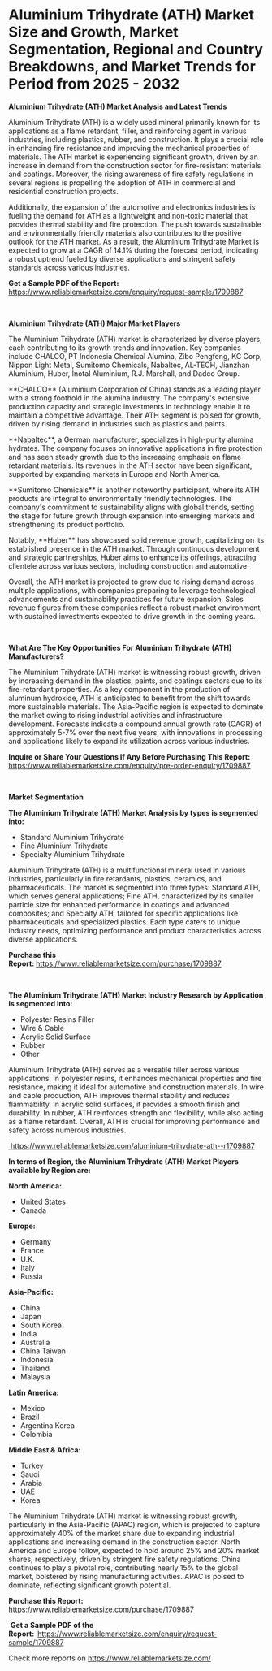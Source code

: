 <p><h1>Aluminium Trihydrate (ATH) Market Size and Growth, Market Segmentation, Regional and Country Breakdowns, and Market Trends for Period from 2025 -  2032</h1></p><p><strong>Aluminium Trihydrate (ATH) Market Analysis and Latest Trends</strong></p>
<p><p>Aluminium Trihydrate (ATH) is a widely used mineral primarily known for its applications as a flame retardant, filler, and reinforcing agent in various industries, including plastics, rubber, and construction. It plays a crucial role in enhancing fire resistance and improving the mechanical properties of materials. The ATH market is experiencing significant growth, driven by an increase in demand from the construction sector for fire-resistant materials and coatings. Moreover, the rising awareness of fire safety regulations in several regions is propelling the adoption of ATH in commercial and residential construction projects. </p><p>Additionally, the expansion of the automotive and electronics industries is fueling the demand for ATH as a lightweight and non-toxic material that provides thermal stability and fire protection. The push towards sustainable and environmentally friendly materials also contributes to the positive outlook for the ATH market. As a result, the Aluminium Trihydrate Market is expected to grow at a CAGR of 14.1% during the forecast period, indicating a robust uptrend fueled by diverse applications and stringent safety standards across various industries.</p></p>
<p><strong>Get a Sample PDF of the Report:&nbsp;</strong> <a href="https://www.reliablemarketsize.com/enquiry/request-sample/1709887?utm_campaign=3217&utm_medium=2&utm_source=Github&utm_content=ia&utm_term=27032025&utm_id=aluminium-trihydrate-ath">https://www.reliablemarketsize.com/enquiry/request-sample/1709887</a></p>
<p>&nbsp;</p>
<p><strong>Aluminium Trihydrate (ATH) Major Market Players</strong></p>
<p><p>The Aluminium Trihydrate (ATH) market is characterized by diverse players, each contributing to its growth trends and innovation. Key companies include CHALCO, PT Indonesia Chemical Alumina, Zibo Pengfeng, KC Corp, Nippon Light Metal, Sumitomo Chemicals, Nabaltec, AL-TECH, Jianzhan Aluminium, Huber, Inotal Aluminium, R.J. Marshall, and Dadco Group.</p><p>**CHALCO** (Aluminium Corporation of China) stands as a leading player with a strong foothold in the alumina industry. The company's extensive production capacity and strategic investments in technology enable it to maintain a competitive advantage. Their ATH segment is poised for growth, driven by rising demand in industries such as plastics and paints.</p><p>**Nabaltec**, a German manufacturer, specializes in high-purity alumina hydrates. The company focuses on innovative applications in fire protection and has seen steady growth due to the increasing emphasis on flame retardant materials. Its revenues in the ATH sector have been significant, supported by expanding markets in Europe and North America.</p><p>**Sumitomo Chemicals** is another noteworthy participant, where its ATH products are integral to environmentally friendly technologies. The company's commitment to sustainability aligns with global trends, setting the stage for future growth through expansion into emerging markets and strengthening its product portfolio.</p><p>Notably, **Huber** has showcased solid revenue growth, capitalizing on its established presence in the ATH market. Through continuous development and strategic partnerships, Huber aims to enhance its offerings, attracting clientele across various sectors, including construction and automotive.</p><p>Overall, the ATH market is projected to grow due to rising demand across multiple applications, with companies preparing to leverage technological advancements and sustainability practices for future expansion. Sales revenue figures from these companies reflect a robust market environment, with sustained investments expected to drive growth in the coming years.</p></p>
<p>&nbsp;</p>
<p><strong>What Are The Key Opportunities For Aluminium Trihydrate (ATH) Manufacturers?</strong></p>
<p><p>The Aluminium Trihydrate (ATH) market is witnessing robust growth, driven by increasing demand in the plastics, paints, and coatings sectors due to its fire-retardant properties. As a key component in the production of aluminum hydroxide, ATH is anticipated to benefit from the shift towards more sustainable materials. The Asia-Pacific region is expected to dominate the market owing to rising industrial activities and infrastructure development. Forecasts indicate a compound annual growth rate (CAGR) of approximately 5-7% over the next five years, with innovations in processing and applications likely to expand its utilization across various industries.</p></p>
<p><strong>Inquire or Share Your Questions If Any Before Purchasing This Report:</strong> <a href="https://www.reliablemarketsize.com/enquiry/pre-order-enquiry/1709887?utm_campaign=3217&utm_medium=2&utm_source=Github&utm_content=ia&utm_term=27032025&utm_id=aluminium-trihydrate-ath">https://www.reliablemarketsize.com/enquiry/pre-order-enquiry/1709887</a></p>
<p>&nbsp;</p>
<p><strong>Market Segmentation</strong></p>
<p><strong>The Aluminium Trihydrate (ATH) Market Analysis by types is segmented into:</strong></p>
<p><ul><li>Standard Aluminium Trihydrate</li><li>Fine Aluminium Trihydrate</li><li>Specialty Aluminium Trihydrate</li></ul></p>
<p><p>Aluminium Trihydrate (ATH) is a multifunctional mineral used in various industries, particularly in fire retardants, plastics, ceramics, and pharmaceuticals. The market is segmented into three types: Standard ATH, which serves general applications; Fine ATH, characterized by its smaller particle size for enhanced performance in coatings and advanced composites; and Specialty ATH, tailored for specific applications like pharmaceuticals and specialized plastics. Each type caters to unique industry needs, optimizing performance and product characteristics across diverse applications.</p></p>
<p><strong>Purchase this Report:&nbsp;</strong><a href="https://www.reliablemarketsize.com/purchase/1709887?utm_campaign=3217&utm_medium=2&utm_source=Github&utm_content=ia&utm_term=27032025&utm_id=aluminium-trihydrate-ath">https://www.reliablemarketsize.com/purchase/1709887</a></p>
<p>&nbsp;</p>
<p><strong>The Aluminium Trihydrate (ATH) Market Industry Research by Application is segmented into:</strong></p>
<p><ul><li>Polyester Resins Filler</li><li>Wire & Cable</li><li>Acrylic Solid Surface</li><li>Rubber</li><li>Other</li></ul></p>
<p><p>Aluminium Trihydrate (ATH) serves as a versatile filler across various applications. In polyester resins, it enhances mechanical properties and fire resistance, making it ideal for automotive and construction materials. In wire and cable production, ATH improves thermal stability and reduces flammability. In acrylic solid surfaces, it provides a smooth finish and durability. In rubber, ATH reinforces strength and flexibility, while also acting as a flame retardant. Overall, ATH is crucial for improving performance and safety across numerous industries.</p></p>
<p><a href="https://www.reliablemarketsize.com/aluminium-trihydrate-ath--r1709887?utm_campaign=3217&utm_medium=2&utm_source=Github&utm_content=ia&utm_term=27032025&utm_id=aluminium-trihydrate-ath">&nbsp;https://www.reliablemarketsize.com/aluminium-trihydrate-ath--r1709887</a></p>
<p><strong>In terms of Region, the Aluminium Trihydrate (ATH) Market Players available by Region are:</strong></p>
<p>
    <p> <strong> North America: </strong>
        <ul>
            <li>United States</li>
            <li>Canada</li>
        </ul>
        </p> 
    <p> <strong> Europe: </strong>
        <ul>
            <li>Germany</li>
            <li>France</li>
            <li>U.K.</li>
            <li>Italy</li>
            <li>Russia</li>
        </ul>
        </p> 
    <p> <strong> Asia-Pacific: </strong>
        <ul>
            <li>China</li>
            <li>Japan</li>
            <li>South Korea</li>
            <li>India</li>
            <li>Australia</li>
            <li>China Taiwan</li>
            <li>Indonesia</li>
            <li>Thailand</li>
            <li>Malaysia</li>
        </ul>
        </p> 
    <p> <strong> Latin America: </strong>
        <ul>
            <li>Mexico</li>
            <li>Brazil</li>
            <li>Argentina Korea</li>
            <li>Colombia</li>
        </ul>
        </p> 
    <p> <strong> Middle East & Africa: </strong>
        <ul>
            <li>Turkey</li>
            <li>Saudi</li>
            <li>Arabia</li>
            <li>UAE</li>
            <li>Korea</li>
        </ul>
    </p>
    </p>
<p><p>The Aluminium Trihydrate (ATH) market is witnessing robust growth, particularly in the Asia-Pacific (APAC) region, which is projected to capture approximately 40% of the market share due to expanding industrial applications and increasing demand in the construction sector. North America and Europe follow, expected to hold around 25% and 20% market shares, respectively, driven by stringent fire safety regulations. China continues to play a pivotal role, contributing nearly 15% to the global market, bolstered by rising manufacturing activities. APAC is poised to dominate, reflecting significant growth potential.</p></p>
<p><strong>Purchase this Report: </strong><a href="https://www.reliablemarketsize.com/purchase/1709887?utm_campaign=3217&utm_medium=2&utm_source=Github&utm_content=ia&utm_term=27032025&utm_id=aluminium-trihydrate-ath">https://www.reliablemarketsize.com/purchase/1709887</a></p>
<p>&nbsp;<strong>Get a Sample PDF of the Report:&nbsp;&nbsp;</strong><a href="https://www.reliablemarketsize.com/enquiry/request-sample/1709887?utm_campaign=3217&utm_medium=2&utm_source=Github&utm_content=ia&utm_term=27032025&utm_id=aluminium-trihydrate-ath">https://www.reliablemarketsize.com/enquiry/request-sample/1709887</a></p>
<p><strong></strong></p>
<p>Check more reports on <a href="https://www.reliablemarketsize.com/?utm_campaign=3217&utm_medium=2&utm_source=Github&utm_content=ia&utm_term=27032025&utm_id=aluminium-trihydrate-ath">https://www.reliablemarketsize.com/</a></p>